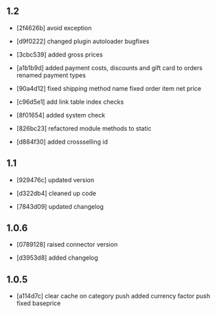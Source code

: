 1.2
------
- [2f4626b]
  avoid exception

- [d9f0222]
  changed plugin autoloader
  bugfixes

- [3cbc539]
  added gross prices

- [a1b1b9d]
  added payment costs, discounts and gift card to orders
  renamed payment types

- [90a4d12]
  fixed shipping method name
  fixed order item net price

- [c96d5e1]
  add link table index checks

- [8f01654]
  added system check

- [826bc23]
  refactored module methods to static

- [d884f30]
  added crossselling id

1.1
------
- [929476c]
  updated version

- [d322db4]
  cleaned up code

- [7843d09]
  updated changelog

1.0.6
------
- [0789128]
  raised connector version

- [d3953d8]
  added changelog

1.0.5
------
- [a114d7c]
  clear cache on category push
  added currency factor push
  fixed baseprice

